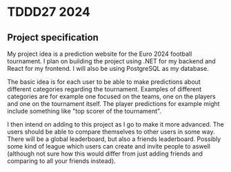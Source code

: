 # TDDD27 2024

## Project specification

My project idea is a prediction website for the Euro 2024 football tournament. I plan on building the project using .NET for my backend and React for my frontend. I will also be using PostgreSQL as my database. 

The basic idea is for each user to be able to make predictions about different categories regarding the tournament. Examples of different categories are for example one focused on the teams, one on the players and one on the tournament itself. The player predictions for example might include something like "top scorer of the tournament". 

I then intend on adding to this project as I go to make it more advanced. The users should be able to compare themselves to other users in some way. There will be a global leaderboard, but also a friends leaderboard. Possibly some kind of league which users can create and invite people to aswell (although not sure how this would differ from just adding friends and comparing to all your friends instead).






